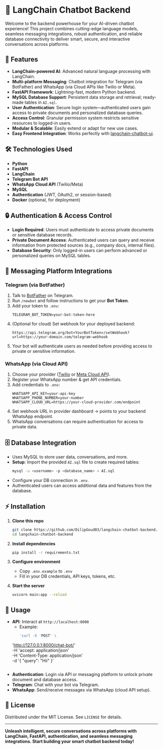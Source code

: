 # 🧠 LangChain Chatbot Backend

Welcome to the backend powerhouse for your AI-driven chatbot experience! This project combines cutting-edge language models, seamless messaging integrations, robust authentication, and reliable database connectivity to deliver smart, secure, and interactive conversations across platforms.

## 🚀 Features

- **LangChain-powered AI**: Advanced natural language processing with LangChain.
- **Multi-platform Messaging**: Chatbot integration for Telegram (via BotFather) and WhatsApp (via Cloud APIs like Twilio or Meta).
- **FastAPI Framework**: Lightning-fast, modern Python backend.
- **MySQL Database Support**: Persistent data storage and retrieval; ready-made tables in `AI.sql`.
- **User Authentication**: Secure login system—authenticated users gain access to private documents and personalized database queries.
- **Access Control**: Granular permission system restricts sensitive resources to logged-in users.
- **Modular & Scalable**: Easily extend or adapt for new use cases.
- **Easy Frontend Integration**: Works perfectly with [langchain-chatbot-ui](https://github.com/DilipGoud03/langchain-chatbot-ui).

## 🛠 Technologies Used

- **Python**
- **FastAPI**
- **LangChain**
- **Telegram Bot API**
- **WhatsApp Cloud API** (Twilio/Meta)
- **MySQL**
- **Authentication** (JWT, OAuth2, or session-based)
- **Docker** (optional, for deployment)

## 🔒 Authentication & Access Control

- **Login Required**: Users must authenticate to access private documents or sensitive database records.
- **Private Document Access**: Authenticated users can query and receive information from protected sources (e.g., company docs, internal files).
- **Database Security**: Only logged-in users can perform advanced or personalized queries on MySQL tables.

## 📱 Messaging Platform Integrations

### Telegram (via BotFather)
1. Talk to [BotFather](https://t.me/botfather) on Telegram.
2. Run `/newbot` and follow instructions to get your **Bot Token**.
3. Add your token to `.env`:
   ```
   TELEGRAM_BOT_TOKEN=your-bot-token-here
   ```
4. (Optional for cloud) Set webhook for your deployed backend:
   ```
   https://api.telegram.org/bot<YourBotToken>/setWebhook?url=https://your-domain.com/telegram-webhook
   ```
5. Your bot will authenticate users as needed before providing access to private or sensitive information.

### WhatsApp (via Cloud API)
1. Choose your provider ([Twilio](https://www.twilio.com/whatsapp) or [Meta Cloud API](https://developers.facebook.com/docs/whatsapp/cloud-api/)).
2. Register your WhatsApp number & get API credentials.
3. Add credentials to `.env`:
   ```
   WHATSAPP_API_KEY=your-api-key
   WHATSAPP_PHONE_NUMBER=your-number
   WHATSAPP_CLOUD_URL=https://your-cloud-provider.com/endpoint
   ```
4. Set webhook URL in provider dashboard → points to your backend WhatsApp endpoint.
5. WhatsApp conversations can require authentication for access to private data.

## 🗄 Database Integration

- Uses MySQL to store user data, conversations, and more.
- **Setup**: Import the provided `AI.sql` file to create required tables:
  ```bash
  mysql -u <username> -p <database_name> < AI.sql
  ```
- Configure your DB connection in `.env`.
- Authenticated users can access additional data and features from the database.

## ⚡ Installation

1. **Clone this repo**
   ```bash
   git clone https://github.com/DilipGoud03/langchain-chatbot-backend.git
   cd langchain-chatbot-backend
   ```

2. **Install dependencies**
   ```bash
   pip install -r requirements.txt
   ```

3. **Configure environment**
   - Copy `.env.example` to `.env`
   - Fill in your DB credentials, API keys, tokens, etc.

4. **Start the server**
   ```bash
   uvicorn main:app --reload
   ```

## 💬 Usage

- **API**: Interact at `http://localhost:8000`
  - Example:
    ```bash
    'curl -X 'POST' \
  'http://127.0.0.1:8000/chat-bot/' \
  -H 'accept: application/json' \
  -H 'Content-Type: application/json' \
  -d '{
  "query": "Hii"
    }'
    ```
- **Authentication**: Login via API or messaging platform to unlock private document and database access.
- **Telegram**: Chat with your bot via Telegram.
- **WhatsApp**: Send/receive messages via WhatsApp (cloud API setup).

## 📄 License

Distributed under the MIT License. See `LICENSE` for details.

---

**Unleash intelligent, secure conversations across platforms with LangChain, FastAPI, authentication, and seamless messaging integrations. Start building your smart chatbot backend today!**